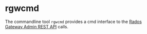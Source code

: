 # rgwcmd

The commandline tool `rgwcmd` provides a cmd interface to the [Rados Gateway Admin REST API](http://docs.ceph.com/docs/master/radosgw/adminops/#add-a-user-capability) calls.
